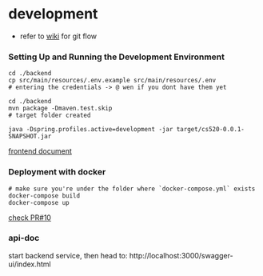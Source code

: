 # development

- refer to [wiki](https://github.com/xyw0025/CS520_group_project/wiki) for git flow

### Setting Up and Running the Development Environment

```
cd ./backend
cp src/main/resources/.env.example src/main/resources/.env
# entering the credentials -> @ wen if you dont have them yet

cd ./backend
mvn package -Dmaven.test.skip
# target folder created

java -Dspring.profiles.active=development -jar target/cs520-0.0.1-SNAPSHOT.jar
```

[frontend document](frontend/README.md)

### Deployment with docker

```
# make sure you're under the folder where `docker-compose.yml` exists
docker-compose build
docker-compose up
```

[check PR#10](https://github.com/xyw0025/UMaessenger/pull/10)


### api-doc
start backend service, then head to: http://localhost:3000/swagger-ui/index.html
